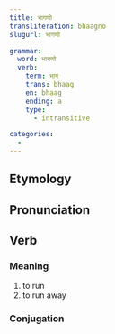 ```yaml
---
title: भागणो
transliteration: bhaagno
slugurl: भागणो

grammar: 
  word: भागणो
  verb:
    term: भाग
    trans: bhaag
    en: bhaag
    ending: a
    type: 
      - intransitive

categories:
  - 
---
```

## Etymology

## Pronunciation

## Verb
### Meaning
1. to run
2. to run away

### Conjugation
<verb-conj :grammar="grammar"></verb-conj>